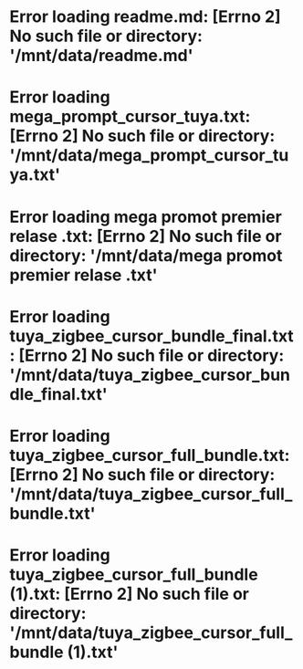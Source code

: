 

# Error loading readme.md: [Errno 2] No such file or directory: '/mnt/data/readme.md'


# Error loading mega_prompt_cursor_tuya.txt: [Errno 2] No such file or directory: '/mnt/data/mega_prompt_cursor_tuya.txt'


# Error loading mega promot premier relase .txt: [Errno 2] No such file or directory: '/mnt/data/mega promot premier relase .txt'


# Error loading tuya_zigbee_cursor_bundle_final.txt: [Errno 2] No such file or directory: '/mnt/data/tuya_zigbee_cursor_bundle_final.txt'


# Error loading tuya_zigbee_cursor_full_bundle.txt: [Errno 2] No such file or directory: '/mnt/data/tuya_zigbee_cursor_full_bundle.txt'


# Error loading tuya_zigbee_cursor_full_bundle (1).txt: [Errno 2] No such file or directory: '/mnt/data/tuya_zigbee_cursor_full_bundle (1).txt'
